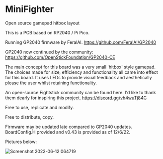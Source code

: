 # MiniFighter
Open source gamepad hitbox layout

This is a PCB based on RP2040 / Pi Pico.

Running GP2040 firmware by FeralAI. https://github.com/FeralAI/GP2040

GP2040 now continued by the community: https://github.com/OpenStickFoundation/GP2040-CE

The main concept for this board was a very small 'hitbox' style gamepad. The choices made for size, efficiency and functionality all came into effect for this board. It uses LEDs to provide visual feedback and aesthetically please the user whilst retaining functionality.

An open-source Fightstick community can be found here. I'd like to thank them dearly for inspiring this project.
https://discord.gg/vh4wuTj84C

Free to use, replicate and modify.

Free to distribute, copy.

Firmware may be updated late compared to GP2040 updates. BoardConfig.H provided and v0.43 is provided as of 12/6/22.

Pictures below:

![Screenshot 2022-06-12 064719](https://user-images.githubusercontent.com/42714371/173217604-708657c8-aaa5-4e60-8a44-54582729e749.png)
